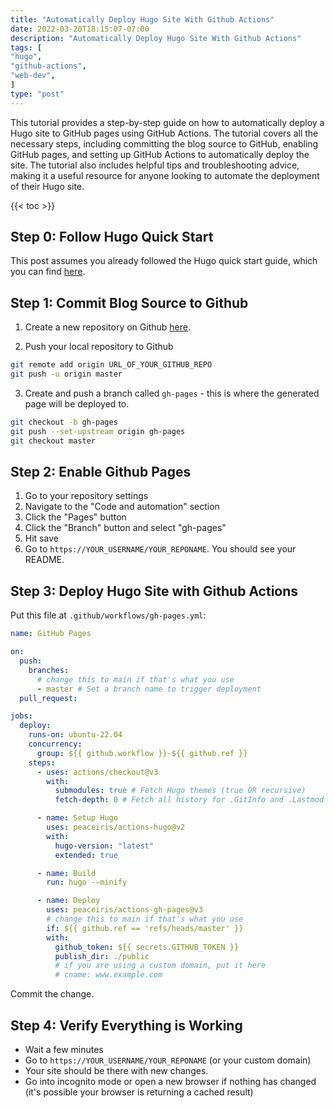 ```yaml
---
title: "Automatically Deploy Hugo Site With Github Actions"
date: 2022-03-20T18:15:07-07:00
description: "Automatically Deploy Hugo Site With Github Actions"
tags: [
"hugo",
"github-actions",
"web-dev",
]
type: "post"
---
```


This tutorial provides a step-by-step guide on how to automatically deploy a Hugo site to GitHub pages using GitHub Actions. The tutorial covers all the necessary steps, including committing the blog source to GitHub, enabling GitHub pages, and setting up GitHub Actions to automatically deploy the site. The tutorial also includes helpful tips and troubleshooting advice, making it a useful resource for anyone looking to automate the deployment of their Hugo site.

<!--more-->

{{< toc >}}

## Step 0: Follow Hugo Quick Start

This post assumes you already followed the Hugo quick start guide, which you can find [here](https://gohugo.io/getting-started/quick-start/).

## Step 1: Commit Blog Source to Github

1. Create a new repository on Github [here](https://github.com/new).

2. Push your local repository to Github

```bash
git remote add origin URL_OF_YOUR_GITHUB_REPO
git push -u origin master
```

3. Create and push a branch called `gh-pages` - this is where the generated page will be deployed to.

```bash
git checkout -b gh-pages
git push --set-upstream origin gh-pages
git checkout master
```

## Step 2: Enable Github Pages

1. Go to your repository settings
2. Navigate to the "Code and automation" section
3. Click the "Pages" button
4. Click the "Branch" button and select "gh-pages"
5. Hit save
6. Go to `https://YOUR_USERNAME/YOUR_REPONAME`. You should see your README.

## Step 3: Deploy Hugo Site with Github Actions

Put this file at `.github/workflows/gh-pages.yml`:

```.github/workflows/gh-pages.yml {hl_lines=["6-7","31-32","36-37"]}
name: GitHub Pages

on:
  push:
    branches:
      # change this to main if that's what you use
      - master # Set a branch name to trigger deployment
  pull_request:

jobs:
  deploy:
    runs-on: ubuntu-22.04
    concurrency:
      group: ${{ github.workflow }}-${{ github.ref }}
    steps:
      - uses: actions/checkout@v3
        with:
          submodules: true # Fetch Hugo themes (true OR recursive)
          fetch-depth: 0 # Fetch all history for .GitInfo and .Lastmod

      - name: Setup Hugo
        uses: peaceiris/actions-hugo@v2
        with:
          hugo-version: "latest"
          extended: true

      - name: Build
        run: hugo --minify

      - name: Deploy
        uses: peaceiris/actions-gh-pages@v3
        # change this to main if that's what you use
        if: ${{ github.ref == 'refs/heads/master' }}
        with:
          github_token: ${{ secrets.GITHUB_TOKEN }}
          publish_dir: ./public
          # if you are using a custom domain, put it here
          # cname: www.example.com
```

Commit the change.

## Step 4: Verify Everything is Working

- Wait a few minutes
- Go to `https://YOUR_USERNAME/YOUR_REPONAME` (or your custom domain)
- Your site should be there with new changes.
- Go into incognito mode or open a new browser if nothing has changed (it's possible your browser is returning a cached result)
